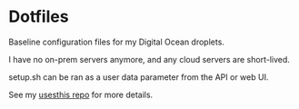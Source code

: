 # Dotfiles

Baseline configuration files for my Digital Ocean droplets.

I have no on-prem servers anymore, and any cloud servers are short-lived.

setup.sh can be ran as a user data parameter from the API or web UI.

See my [usesthis repo](https://github.com/pid1/usesthis#coding) for more details.
